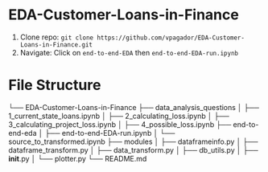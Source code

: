 # EDA-Customer-Loans-in-Finance

1. Clone repo: `git clone https://github.com/vpagador/EDA-Customer-Loans-in-Finance.git`
2. Navigate: Click on `end-to-end-EDA` then `end-to-end-EDA-run.ipynb`

# File Structure 
└── EDA-Customer-Loans-in-Finance
    ├── data_analysis_questions
    │   ├── 1_current_state_loans.ipynb
    │   ├── 2_calculating_loss.ipynb
    │   ├── 3_calculating_project_loss.ipynb
    │   ├── 4_possible_loss.ipynb
    ├── end-to-end-eda
    │   ├── end-to-end-EDA-run.ipynb
    │   └── source_to_transformed.ipynb
    ├── modules
    │   ├── dataframeinfo.py
    │   ├── dataframe_transform.py
    │   ├── data_transform.py
    │   ├── db_utils.py
    │   ├── __init__.py
    │   └── plotter.py
    └── README.md
